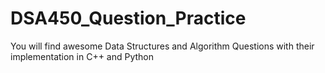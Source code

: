 # DSA450_Question_Practice
You will find awesome Data Structures and Algorithm Questions with their implementation in C++ and Python

